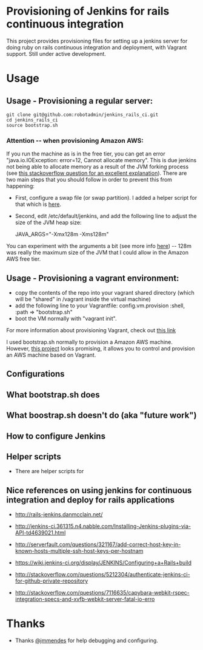 
# Provisioning of Jenkins for rails continuous integration

This project provides provisioning files for setting up a jenkins server for doing ruby on rails continuous integration and deployment, with Vagrant support. Still under active development.

<!--- ----------------------------------------------------------- -->
# Usage

<!--- ----------------------------------------------------------- -->
## Usage - Provisioning a regular server:

    git clone git@github.com:robotadmin/jenkins_rails_ci.git
    cd jenkins_rails_ci
    source bootstrap.sh

<!--- ----------------------------------------------------------- -->
### Attention -- when provisioning Amazon AWS:

If you run the machine as is in the free tier, you can get an error "java.io.IOException: error=12, Cannot allocate memory". This is due jenkins not being able to allocate memory as a result of the JVM forking process (see [this stackoverflow question for an excellent explanation](http://serverfault.com/questions/317115/jenkins-ci-cannot-allocate-memory)). There are two main steps that you should follow in order to prevent this from happening:

* First, configure a swap file (or swap partition). I added a helper script for that which is [here]().
* Second, edit /etc/default/jenkins, and add the following line to adjust the size of the JVM heap size:

    JAVA_ARGS="-Xmx128m -Xms128m"

You can experiment with the arguments a bit (see more info [here](http://javahowto.blogspot.pt/2006/06/6-common-errors-in-setting-java-heap.html)) -- 128m was really the maximum size of the JVM that I could allow in the Amazon AWS free tier.

<!--- ----------------------------------------------------------- -->
## Usage - Provisioning a vagrant environment:

* copy the contents of the repo into your vagrant shared directory (which will be "shared" in /vagrant inside the virtual machine)
* add the following line to your Vagrantfile:
    config.vm.provision :shell, :path => "bootstrap.sh"
* boot the VM normally with "vagrant init".

For more information about provisioning Vagrant, check out [this link](http://docs.vagrantup.com/v2/getting-started/provisioning.html)

I used bootstrap.sh normally to provision a Amazon AWS machine. However, [this project](https://github.com/mitchellh/vagrant-aws) looks promising, it allows you to control and provision an AWS machine based on Vagrant.


<!--- ----------------------------------------------------------- -->
## Configurations

<!--- ----------------------------------------------------------- -->
## What bootstrap.sh does

<!--- ----------------------------------------------------------- -->
## What boostrap.sh doesn't do (aka "future work")

<!--- ----------------------------------------------------------- -->
## How to configure Jenkins

<!--- ----------------------------------------------------------- -->
## Helper scripts

* There are helper scripts for


<!--- ----------------------------------------------------------- -->
## Nice references on using jenkins for continuous integration and deploy for rails applications

* http://rails-jenkins.danmcclain.net/
* http://jenkins-ci.361315.n4.nabble.com/Installing-Jenkins-plugins-via-API-td4639021.html
* http://serverfault.com/questions/321167/add-correct-host-key-in-known-hosts-multiple-ssh-host-keys-per-hostnam
* https://wiki.jenkins-ci.org/display/JENKINS/Configuring+a+Rails+build

* http://stackoverflow.com/questions/5212304/authenticate-jenkins-ci-for-github-private-repository
* http://stackoverflow.com/questions/7116635/capybara-webkit-rspec-integration-specs-and-xvfb-webkit-server-fatal-io-erro

<!--- ----------------------------------------------------------- -->
# Thanks

* Thanks [@jmmendes](https://github.com/jmmendes) for help debugging and configuring.